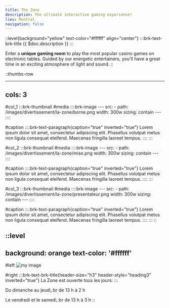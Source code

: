 ```yaml
---
title: The Zone
description: The ultimate interactive gaming experience!
lieu: Montral
navigation: false
---
```


::level{background="yellow" text-color="#ffffff" align="center"}
  :::brk-text-brk-title
  {{ $doc.description }}
  :::

Enter a **unique gaming room** to play the most popular casino games on electronic tables. Guided by our energetic entertainers, you'll have a great time in an exciting atmosphere of light and sound.
::

::thumbs-row


---
cols: 3
---
#col_1
  :::brk-thumbnail
  #media
    ::::brk-image
    ---
    src:
      - path: /images/divertissement/la-zone/borne.png
        width: 300w
    sizing: contain
    ---
    ::::
  
  #caption
    ::::brk-text-paragraph{caption="true" inverted="true"}
    Lorem ipsum dolor sit amet, consectetur adipiscing elit. Phasellus volutpat metus non ligula consequat eleifend. Maecenas fringilla laoreet tempus.
    ::::
  :::

#col_2
  :::brk-thumbnail
  #media
    ::::brk-image
    ---
    src:
      - path: /images/divertissement/la-zone/mise.png
        width: 300w
    sizing: contain
    ---
    ::::
  
  #caption
    ::::brk-text-paragraph{caption="true" inverted="true"}
    Lorem ipsum dolor sit amet, consectetur adipiscing elit. Phasellus volutpat metus non ligula consequat eleifend. Maecenas fringilla laoreet tempus.
    ::::
  :::

#col_3
  :::brk-thumbnail
  #media
    ::::brk-image
    ---
    src:
      - path: /images/divertissement/la-zone/presentateur.png
        width: 300w
    sizing: contain
    ---
    ::::
  
  #caption
    ::::brk-text-paragraph{caption="true" inverted="true"}
    Lorem ipsum dolor sit amet, consectetur adipiscing elit. Phasellus volutpat metus non ligula consequat eleifend. Maecenas fringilla laoreet tempus.
    ::::
  :::
::

::level
---
background: orange
text-color: '#ffffff'
---
#left
![my image](/images/divertissement/la-zone/image_400.jpg)

#right
  :::brk-text-brk-title{header-size="h3" header-style="heading3" inverted="true"}
  La Zone est ouverte tous les jours:
  :::

Du dimanche au jeudi,\:br
de 13 h à 2 h

Le vendredi et le samedi,\:br
de 13 h à 3 h
::
